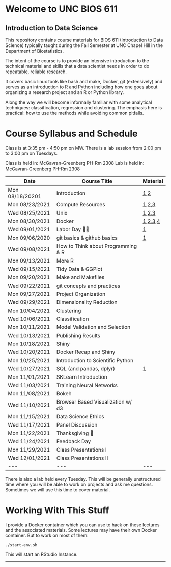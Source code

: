 Welcome to UNC BIOS 611
=======================
Introduction to Data Science
----------------------------

This repository contains course materials for BIOS 611 (Introduction
to Data Science) typically taught during the Fall Semester at UNC
Chapel Hill in the Department of Biostatistics.

The intent of the course is to provide an intensive introduction to
the technical material and skills that a data scientist needs in order
to do repeatable, reliable research.

It covers basic linux tools like bash and make, Docker, git
(extensively) and serves as an introduction to R and Python including
how one goes about organizing a research project and an R or Python
library.

Along the way we will become informally familiar with some analytical
techniques: classification, regression and clustering. The emphasis
here is practical: how to use the methods while avoiding common
pitfalls.

Course Syllabus and Schedule
============================

Class is at 3:35 pm - 4:50 pm on MW. There is a lab session from 2:00
pm to 3:00 pm on Tuesdays.

Class is held in: McGavran-Greenberg PH-Rm 2308
Lab is held in: McGavran-Greenberg PH-Rm 2308


| Date            | Course Title                       | Material                         |
| ---             | ---                                | ---                              |
| Mon 08/18/20201 | Introduction                       | [1][m1],[2][m2]                  |
| Mon 08/23/2021  | Compute Resources                  | [1][m3],[2][m4],[3][m5]          |
| Wed 08/25/2021  | Unix                               | [1][m8],[2][m6],[3][m7]          |
| Mon 08/30/2021  | Docker                             | [1][m9],[2][m4],[3][m5],[4][m10] |
| Wed 09/01/2021  | Labor Day 🍞🌹                     | [1][m12]                         |
| Mon 09/06/2020  | git basics & github basics         | [1][m13]                         |
| Wed 09/08/2021  | How to Think about Programming & R |                                  |
| Mon 09/13/2021  | More R                             |                                  |
| Wed 09/15/2021  | Tidy Data & GGPlot                 |                                  |
| Mon 09/20/2021  | Make and Makefiles                 |                                  |
| Wed 09/22/2021  | git concepts and practices         |                                  |
| Mon 09/27/2021  | Project Organization               |                                  |
| Wed 09/29/2021  | Dimensionality Reduction           |                                  |
| Mon 10/04/2021  | Clustering                         |                                  |
| Wed 10/06/2021  | Classification                     |                                  |
| Mon 10/11/2021  | Model Validation and Selection     |                                  |
| Wed 10/13/2021  | Publishing Results                 |                                  |
| Mon 10/18/2021  | Shiny                              |                                  |
| Wed 10/20/2021  | Docker Recap and Shiny             |                                  |
| Mon 10/25/2021  | Introduction to Scientific Python  |                                  |
| Wed 10/27/2021  | SQL (and pandas, dplyr)            | [1][m11]                         |
| Mon 11/01/2021  | SKLearn Introduction               |                                  |
| Wed 11/03/2021  | Training Neural Networks           |                                  |
| Mon 11/08/2021  | Bokeh                              |                                  |
| Wed 11/10/2021  | Browser Based Visualization w/ d3  |                                  |
| Mon 11/15/2021  | Data Science Ethics                |                                  |
| Wed 11/17/2021  | Panel Discussion                   |                                  |
| Mon 11/22/2021  | Thanksgiving 🦃                    |                                  |
| Wed 11/24/2021  | Feedback Day                       |                                  |
| Mon 11/29/2021  | Class Presentations I              |                                  |
| Wed 12/01/2021  | Class Presentations II             |                                  |
| ---             | ---                                | ---                              |


There is also a lab held every Tuesday. This will be generally
unstructured time where you will be able to work on projects and ask
me questions. Sometimes we will use this time to cover material.

Working With This Stuff
=======================

I provide a Docker container which you can use to hack on these
lectures and the associated materials. Some lectures may have their
own Docker container. But to work on most of them:


    ./start-env.sh
    
This will start an RStudio Instance.

* * * 

[m1]:https://github.com/Vincent-Toups/datasci611/blob/main/lectures/01-course-intro-data-scientist/course-intro-data-scientist.org
[m2]:https://github.com/Vincent-Toups/datasci611/blob/main/lectures/01-course-intro-data-scientist/slides.Rpres
[m3]:https://its.unc.edu/research-computing/longleaf-cluster/
[m4]:https://docs.docker.com/docker-for-windows/install/
[m5]:https://docs.docker.com/engine/install/ubuntu/
[m6]:https://www.gnu.org/software/bash/manual/bash.html
[m7]:https://learnxinyminutes.com/docs/bash/
[m8]:https://github.com/Vincent-Toups/datasci611/tree/main/lectures/02-unix
[m9]:https://github.com/Vincent-Toups/datasci611/blob/main/lectures/03-Docker/docker.org
[m10]:https://learnxinyminutes.com/docs/docker/
[m11]:https://tomaugspurger.github.io/dplry-pandas.html
[m12]:https://en.wikipedia.org/wiki/Labor_Day
[m13]:https://git-scm.com/book/en/v2
